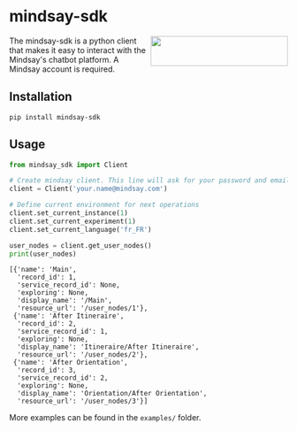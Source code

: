 # mindsay-sdk

<img src="https://www.mindsay.com/wp-content/uploads/2019/09/Mindsay-Logo.png" align="right" width="248" height="54">

The mindsay-sdk is a python client that makes it easy to interact with the Mindsay's chatbot platform.
A Mindsay account is required.

## Installation
`pip install mindsay-sdk`

## Usage
```python
from mindsay_sdk import Client

# Create mindsay client. This line will ask for your password and email code.
client = Client('your.name@mindsay.com')

# Define current environment for next operations
client.set_current_instance(1)
client.set_current_experiment(1)
client.set_current_language('fr_FR')

user_nodes = client.get_user_nodes()
print(user_nodes)
```
```
[{'name': 'Main',
  'record_id': 1,
  'service_record_id': None,
  'exploring': None,
  'display_name': '/Main',
  'resource_url': '/user_nodes/1'},
 {'name': 'After Itineraire',
  'record_id': 2,
  'service_record_id': 1,
  'exploring': None,
  'display_name': 'Itineraire/After Itineraire',
  'resource_url': '/user_nodes/2'},
 {'name': 'After Orientation',
  'record_id': 3,
  'service_record_id': 2,
  'exploring': None,
  'display_name': 'Orientation/After Orientation',
  'resource_url': '/user_nodes/3'}]
```
More examples can be found in the `examples/` folder.
